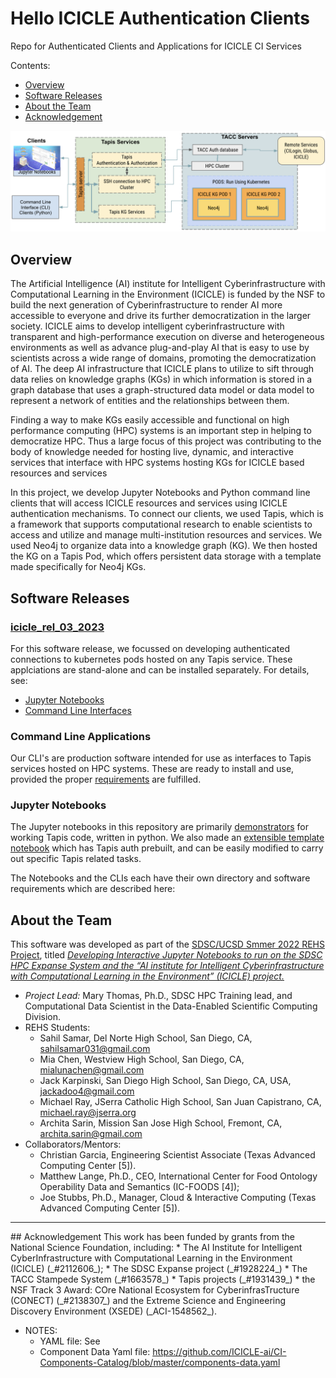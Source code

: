 # Hello ICICLE Authentication Clients
Repo for Authenticated Clients and Applications for ICICLE CI Services

<a name="top">Contents:
* [Overview](#overview)
* [Software Releases](#sw-release)
* [About the Team](#about)
* [Acknowledgement](#acks)

<img src="images/HelloICICLE-Tapis-KG-Client-ArchDiag-apr-23-2023.png" alt="Hello ICICLE Tapis-KG Architecture" width="600px">


## Overview <a name="overview"></a></a>
The Artificial Intelligence (AI) institute for Intelligent Cyberinfrastructure with Computational Learning in the Environment (ICICLE) is funded by the NSF to build the next generation of Cyberinfrastructure to render AI more accessible to everyone and drive its further democratization in the larger society. ICICLE aims to develop intelligent cyberinfrastructure with transparent and high-performance execution on diverse and heterogeneous environments as well as advance plug-and-play AI that is easy to use by scientists across a wide range of domains, promoting the democratization of AI. The deep AI infrastructure that ICICLE plans to utilize to sift through data relies on knowledge graphs (KGs) in which information is stored in a graph database that uses a graph-structured data model or data model to represent a network of entities and the relationships between them. 

Finding a way to make KGs easily accessible and functional on high performance computing (HPC) systems is an important step in helping to democratize HPC. Thus a large focus of this project was contributing to the body of knowledge needed for hosting live, dynamic, and interactive services that interface with HPC systems hosting KGs for ICICLE based resources and services

In this project, we develop Jupyter Notebooks and Python command line clients that will access ICICLE resources and services using ICICLE authentication
mechanisms. To connect our clients, we used Tapis, which is a framework that supports computational research to enable scientists to access and utilize and manage multi-institution resources and services. We used Neo4j to organize data into a knowledge graph (KG). We then hosted the KG on a Tapis Pod, which offers persistent data storage with a template made specifically for Neo4j KGs. 
  
## Software Releases<a name="sw-release"></a></a>

### [icicle_rel_03_2023](https://github.com/sdsc-hpc-training-org/hello_icicle_auth_clients/tree/main/icicle_rel_03_2023)

For this software release, we focussed on developing authenticated connections to kubernetes pods hosted on any Tapis service. These applciations are stand-alone and can be installed separately. For details, see:
* [Jupyter Notebooks](https://github.com/sdsc-hpc-training-org/hello_icicle_auth_clients/tree/main/icicle_rel_03_2023/CLI)
* [Command Line Interfaces](https://github.com/sdsc-hpc-training-org/hello_icicle_auth_clients/tree/main/icicle_rel_03_2023/Notebooks)

### Command Line Applications
Our CLI's are production software intended for use as interfaces to Tapis services hosted on HPC systems. These are ready to install and use, provided the proper [requirements](https://github.com/sdsc-hpc-training-org/hello_icicle_auth_clients/tree/main/icicle_rel_03_2023/CLI) are fulfilled.

### Jupyter Notebooks
The Jupyter notebooks in this repository are primarily [demonstrators](https://github.com/sdsc-hpc-training-org/hello_icicle_auth_clients/tree/main/icicle_rel_03_2023/Notebooks/ExampleApplications) for working Tapis code, written in python. We also made an [extensible template notebook](https://github.com/sdsc-hpc-training-org/hello_icicle_auth_clients/blob/main/icicle_rel_03_2023/Notebooks/TapisAuth/tapis_pods_auth.ipynb) which has Tapis auth prebuilt, and can be easily modified to carry out specific Tapis related tasks.

The Notebooks and the CLIs each have their own directory and software requirements which are described here: 

## About the Team <a name="about"></a>
This software was developed as part of the [SDSC/UCSD Smmer 2022 REHS Project](https://education.sdsc.edu/studenttech/rehs/), titled [*Developing Interactive Jupyter Notebooks to run on the SDSC HPC Expanse System and the “AI institute for Intelligent Cyberinfrastructure with Computational Learning in the Environment” (ICICLE) project.*](https://github.com/sdsc-hpc-students/REHS2022)

* _Project Lead:_  Mary Thomas, Ph.D., SDSC HPC Training lead, and Computational Data Scientist in the Data-Enabled Scientific Computing Division.
* REHS Students:
   * Sahil Samar, Del Norte High School, San Diego, CA, sahilsamar031@gmail.com
   * Mia Chen, Westview High School, San Diego, CA, mialunachen@gmail.com
   * Jack Karpinski, San Diego High School, San Diego, CA, USA, jackadoo4@gmail.com
   * Michael Ray, JSerra Catholic High School, San Juan Capistrano, CA, michael.ray@jserra.org
   * Archita Sarin, Mission San Jose High School, Fremont, CA, archita.sarin@gmail.com
* Collaborators/Mentors:
   * Christian Garcia, Engineering Scientist Associate (Texas Advanced Computing Center [5]).
   * Matthew Lange, Ph.D., CEO, International Center for Food Ontology Operability Data and Semantics (IC-FOODS [4]); 
   * Joe Stubbs, Ph.D., Manager, Cloud & Interactive Computing (Texas Advanced Computing Center [5]).

<hr>
## Acknowledgement <a name="acks"></a>
This work has been funded by grants from the National Science Foundation, including:
* The AI Institute for Intelligent CyberInfrastructure with Computational Learning in the Environment (ICICLE) (_#2112606_);
* The SDSC Expanse project (_#1928224_)
* The TACC Stampede System (_#1663578_) 
* Tapis projects (_#1931439_)
* the NSF Track 3 Award: COre National Ecosystem for CyberinfrasTructure (CONECT) (_#2138307_) and the Extreme Science and Engineering Discovery Environment (XSEDE) (_ACI-1548562_).

* NOTES:
  * YAML file: See
  * Component Data Yaml file:  https://github.com/ICICLE-ai/CI-Components-Catalog/blob/master/components-data.yaml

